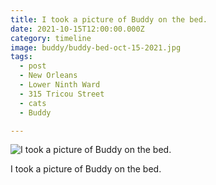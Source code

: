 ```yaml
---
title: I took a picture of Buddy on the bed.
date: 2021-10-15T12:00:00.000Z
category: timeline
image: buddy/buddy-bed-oct-15-2021.jpg
tags:
  - post
  - New Orleans
  - Lower Ninth Ward
  - 315 Tricou Street
  - cats
  - Buddy

---
```


![I took a picture of Buddy on the bed.](/static/img/buddy/buddy-bed-oct-15-2021.jpg)

I took a picture of Buddy on the bed.